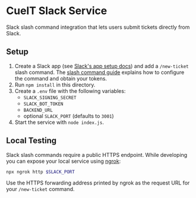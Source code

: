 # CueIT Slack Service

Slack slash command integration that lets users submit tickets directly from Slack.

## Setup
1. Create a Slack app (see [Slack's app setup docs](https://api.slack.com/apps)) and add a `/new-ticket` slash command. The [slash command guide](https://api.slack.com/interactivity/slash-commands) explains how to configure the command and obtain your tokens.
2. Run `npm install` in this directory.
3. Create a `.env` file with the following variables:
   - `SLACK_SIGNING_SECRET`
   - `SLACK_BOT_TOKEN`
   - `BACKEND_URL`
   - optional `SLACK_PORT` (defaults to `3001`)
4. Start the service with `node index.js`.

## Local Testing
Slack slash commands require a public HTTPS endpoint. While developing you can expose your local service using [ngrok](https://ngrok.com/):

```bash
npx ngrok http $SLACK_PORT
```

Use the HTTPS forwarding address printed by ngrok as the request URL for your `/new-ticket` command.
